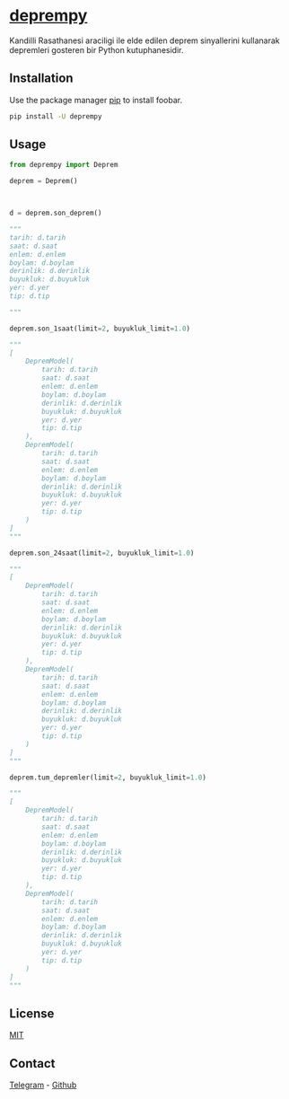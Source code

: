 # [deprempy](https://pypi.org/project/deprempy/)

Kandilli Rasathanesi araciligi ile elde edilen deprem sinyallerini kullanarak depremleri gosteren bir Python kutuphanesidir.

## Installation

Use the package manager [pip](https://pip.pypa.io/en/stable/) to install foobar.

```bash
pip install -U deprempy
```

## Usage

```python
from deprempy import Deprem

deprem = Deprem()



d = deprem.son_deprem()

"""
tarih: d.tarih
saat: d.saat
enlem: d.enlem
boylam: d.boylam
derinlik: d.derinlik
buyukluk: d.buyukluk
yer: d.yer
tip: d.tip

"""

deprem.son_1saat(limit=2, buyukluk_limit=1.0)

"""
[
    DepremModel(
        tarih: d.tarih
        saat: d.saat
        enlem: d.enlem
        boylam: d.boylam
        derinlik: d.derinlik
        buyukluk: d.buyukluk
        yer: d.yer
        tip: d.tip
    ),
    DepremModel(
        tarih: d.tarih
        saat: d.saat
        enlem: d.enlem
        boylam: d.boylam
        derinlik: d.derinlik
        buyukluk: d.buyukluk
        yer: d.yer
        tip: d.tip
    )
]
"""

deprem.son_24saat(limit=2, buyukluk_limit=1.0)

"""
[
    DepremModel(
        tarih: d.tarih
        saat: d.saat
        enlem: d.enlem
        boylam: d.boylam
        derinlik: d.derinlik
        buyukluk: d.buyukluk
        yer: d.yer
        tip: d.tip
    ),
    DepremModel(
        tarih: d.tarih
        saat: d.saat
        enlem: d.enlem
        boylam: d.boylam
        derinlik: d.derinlik
        buyukluk: d.buyukluk
        yer: d.yer
        tip: d.tip
    )
]
"""

deprem.tum_depremler(limit=2, buyukluk_limit=1.0)

"""
[
    DepremModel(
        tarih: d.tarih
        saat: d.saat
        enlem: d.enlem
        boylam: d.boylam
        derinlik: d.derinlik
        buyukluk: d.buyukluk
        yer: d.yer
        tip: d.tip
    ),
    DepremModel(
        tarih: d.tarih
        saat: d.saat
        enlem: d.enlem
        boylam: d.boylam
        derinlik: d.derinlik
        buyukluk: d.buyukluk
        yer: d.yer
        tip: d.tip
    )
]
"""
```

## License

[MIT](https://choosealicense.com/licenses/mit/)

## Contact

[Telegram](https://t.me/ReWoxi) - [Github](https://github.com/Meinos10)
